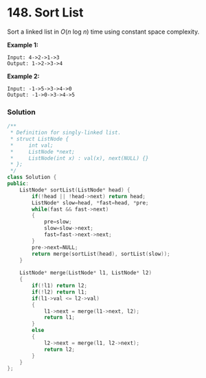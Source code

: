 # 148. Sort List

Sort a linked list in *O*(*n* log *n*) time using constant space complexity.

**Example 1:**

```
Input: 4->2->1->3
Output: 1->2->3->4
```

**Example 2:**

```
Input: -1->5->3->4->0
Output: -1->0->3->4->5
```

### Solution

```c++
/**
 * Definition for singly-linked list.
 * struct ListNode {
 *     int val;
 *     ListNode *next;
 *     ListNode(int x) : val(x), next(NULL) {}
 * };
 */
class Solution {
public:
    ListNode* sortList(ListNode* head) {
        if(!head || !head->next) return head;
        ListNode* slow=head, *fast=head, *pre;
        while(fast && fast->next)
        {
            pre=slow;
            slow=slow->next;
            fast=fast->next->next;
        }
        pre->next=NULL;
        return merge(sortList(head), sortList(slow));
    }
    
    ListNode* merge(ListNode* l1, ListNode* l2)
    {
        if(!l1) return l2;
        if(!l2) return l1;
        if(l1->val <= l2->val)
        {
            l1->next = merge(l1->next, l2);
            return l1;
        }
        else
        {
            l2->next = merge(l1, l2->next);
            return l2;
        }
    }
};
```

